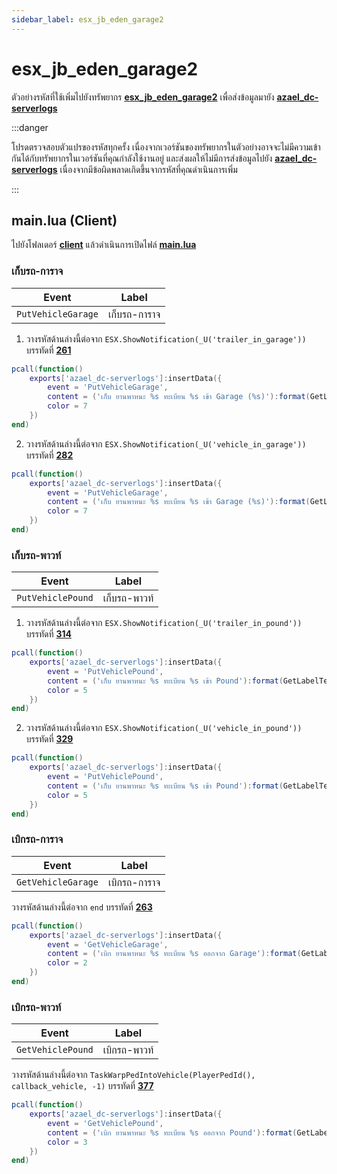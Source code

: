 ```yaml
---
sidebar_label: esx_jb_eden_garage2
---
```


# esx_jb_eden_garage2

ตัวอย่างรหัสที่ใช้เพิ่มไปยังทรัพยากร **[esx_jb_eden_garage2](https://github.com/TanguyOrtegat/esx_jb_eden_garage2)** เพื่อส่งข้อมูลมายัง **[azael_dc-serverlogs](../../)**

:::danger

โปรดตรวจสอบตัวแปรของรหัสทุกครั้ง เนื่องจากเวอร์ชันของทรัพยากรในตัวอย่างอาจจะไม่มีความเข้ากันได้กับทรัพยากรในเวอร์ชันที่คุณกำลังใช้งานอยู่ และส่งผลให้ไม่มีการส่งข้อมูลไปยัง **[azael_dc-serverlogs](../../)** เนื่องจากมีข้อผิดพลาดเกิดขึ้นจากรหัสที่คุณดำเนินการเพิ่ม

:::

## main.lua (Client)

ไปยังโฟลเดอร์ **[client](https://github.com/TanguyOrtegat/esx_jb_eden_garage2/tree/master/client)** แล้วดำเนินการเปิดไฟล์ **[main.lua](https://github.com/TanguyOrtegat/esx_jb_eden_garage2/blob/master/client/main.lua)**

### เก็บรถ-การาจ

| Event                                  | Label
|----------------------------------------|----------------------------------------
| `PutVehicleGarage`                     | เก็บรถ-การาจ

1. วางรหัสด้านล่างนี้ต่อจาก `ESX.ShowNotification(_U('trailer_in_garage'))` บรรทัดที่ **[261](https://github.com/TanguyOrtegat/esx_jb_eden_garage2/blob/master/client/main.lua#L261)**

```lua
pcall(function()
    exports['azael_dc-serverlogs']:insertData({
        event = 'PutVehicleGarage',
        content = ('เก็บ ยานพาหนะ %s ทะเบียน %s เข้า Garage (%s)'):format(GetLabelText(GetDisplayNameFromVehicleModel(trailerProps.model)), trailerProps.plate, garage_name),
        color = 7
    })
end)
```

2. วางรหัสด้านล่างนี้ต่อจาก `ESX.ShowNotification(_U('vehicle_in_garage'))` บรรทัดที่ **[282](https://github.com/TanguyOrtegat/esx_jb_eden_garage2/blob/master/client/main.lua#L282)**

```lua
pcall(function()
    exports['azael_dc-serverlogs']:insertData({
        event = 'PutVehicleGarage',
        content = ('เก็บ ยานพาหนะ %s ทะเบียน %s เข้า Garage (%s)'):format(GetLabelText(GetDisplayNameFromVehicleModel(vehicleProps.model)), vehicleProps.plate, garage_name),
        color = 7
    })
end)
```

### เก็บรถ-พาวท์

| Event                                  | Label
|----------------------------------------|----------------------------------------
| `PutVehiclePound`                      | เก็บรถ-พาวท์

1. วางรหัสด้านล่างนี้ต่อจาก `ESX.ShowNotification(_U('trailer_in_pound'))` บรรทัดที่ **[314](https://github.com/TanguyOrtegat/esx_jb_eden_garage2/blob/master/client/main.lua#L314)**

```lua
pcall(function()
    exports['azael_dc-serverlogs']:insertData({
        event = 'PutVehiclePound',
        content = ('เก็บ ยานพาหนะ %s ทะเบียน %s เข้า Pound'):format(GetLabelText(GetDisplayNameFromVehicleModel(trailerProps.model)), trailerProps.plate),
        color = 5
    })
end)
```

2. วางรหัสด้านล่างนี้ต่อจาก `ESX.ShowNotification(_U('vehicle_in_pound'))` บรรทัดที่ **[329](https://github.com/TanguyOrtegat/esx_jb_eden_garage2/blob/master/client/main.lua#L329)**

```lua
pcall(function()
    exports['azael_dc-serverlogs']:insertData({
        event = 'PutVehiclePound',
        content = ('เก็บ ยานพาหนะ %s ทะเบียน %s เข้า Pound'):format(GetLabelText(GetDisplayNameFromVehicleModel(vehicleProps.model)), vehicleProps.plate),
        color = 5
    })
end)
```

### เบิกรถ-การาจ

| Event                                  | Label
|----------------------------------------|----------------------------------------
| `GetVehicleGarage`                     | เบิกรถ-การาจ

วางรหัสด้านล่างนี้ต่อจาก `end` บรรทัดที่ **[263](https://github.com/TanguyOrtegat/esx_jb_eden_garage2/blob/master/client/main.lua#L363)**

```lua
pcall(function()
    exports['azael_dc-serverlogs']:insertData({
        event = 'GetVehicleGarage',
        content = ('เบิก ยานพาหนะ %s ทะเบียน %s ออกจาก Garage'):format(GetLabelText(GetDisplayNameFromVehicleModel(vehicleProps.model)), vehicleProps.plate),
        color = 2
    })
end)
```

### เบิกรถ-พาวท์

| Event                                  | Label
|----------------------------------------|----------------------------------------
| `GetVehiclePound`                      | เบิกรถ-พาวท์

วางรหัสด้านล่างนี้ต่อจาก `TaskWarpPedIntoVehicle(PlayerPedId(), callback_vehicle, -1)` บรรทัดที่ **[377](https://github.com/TanguyOrtegat/esx_jb_eden_garage2/blob/master/client/main.lua#L377)**

```lua
pcall(function()
    exports['azael_dc-serverlogs']:insertData({
        event = 'GetVehiclePound',
        content = ('เบิก ยานพาหนะ %s ทะเบียน %s ออกจาก Pound'):format(GetLabelText(GetDisplayNameFromVehicleModel(vehicleProps.model)), vehicleProps.plate),
        color = 3
    })
end)
```
